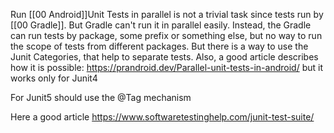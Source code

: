 Run [[00 Android]]Unit Tests in parallel is not a trivial task since tests run by [[00 Gradle]].
But Gradle can't run it in parallel easily.
Instead, the Gradle can run tests by package, some prefix or something else, but no way to run the scope of tests from different packages.
But there is a way to use the Junit Categories, that help to separate tests.
Also, a good article describes how it is possible: https://prandroid.dev/Parallel-unit-tests-in-android/ but it works only for Junit4

For Junit5 should use the @Tag mechanism


Here a good article https://www.softwaretestinghelp.com/junit-test-suite/
